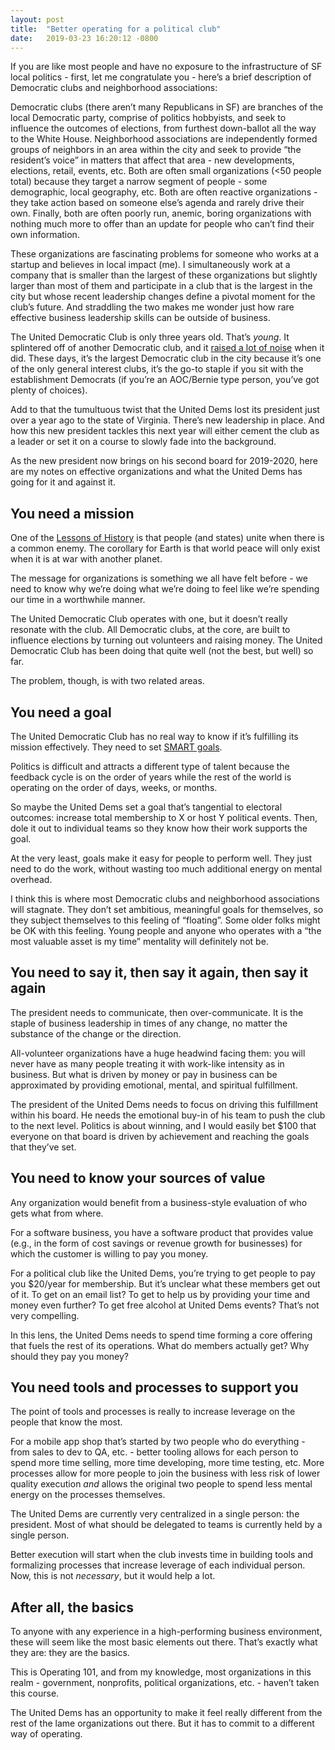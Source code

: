 ```yaml
---
layout: post
title:  "Better operating for a political club"
date:   2019-03-23 16:20:12 -0800
---
```

If you are like most people and have no exposure to the infrastructure of SF local politics - first, let me congratulate you - here’s a brief description of Democratic clubs and neighborhood associations:

Democratic clubs (there aren’t many Republicans in SF) are branches of the local Democratic party, comprise of politics hobbyists, and seek to influence the outcomes of elections, from furthest down-ballot all the way to the White House.
Neighborhood associations are independently formed groups of neighbors in an area within the city and seek to provide “the resident’s voice” in matters that affect that area - new developments, elections, retail, events, etc.
Both are often small organizations (<50 people total) because they target a narrow segment of people - some demographic, local geography, etc.
Both are often reactive organizations - they take action based on someone else’s agenda and rarely drive their own.
Finally, both are often poorly run, anemic, boring organizations with nothing much more to offer than an update for people who can’t find their own information.

These organizations are fascinating problems for someone who works at a startup and believes in local impact (me). I simultaneously work at a company that is smaller than the largest of these organizations but slightly larger than most of them and participate in a club that is the largest in the city but whose recent leadership changes define a pivotal moment for the club’s future. And straddling the two makes me wonder just how rare effective business leadership skills can be outside of business.

The United Democratic Club is only three years old. That’s _young_. It splintered off of another Democratic club, and it [raised a lot of noise](https://www.sfchronicle.com/news/article/The-SF-Democratic-club-that-must-not-be-named-10946108.php) when it did. These days, it’s the largest Democratic club in the city because it’s one of the only general interest clubs, it’s the go-to staple if you sit with the establishment Democrats (if you’re an AOC/Bernie type person, you’ve got plenty of choices).

Add to that the tumultuous twist that the United Dems lost its president just over a year ago to the state of Virginia. There’s new leadership in place. And how this new president tackles this next year will either cement the club as a leader or set it on a course to slowly fade into the background.

As the new president now brings on his second board for 2019-2020, here are my notes on effective organizations and what the United Dems has going for it and against it.

## You need a mission

One of the [Lessons of History](https://www.goodreads.com/book/show/174713.The_Lessons_of_History) is that people (and states) unite when there is a common enemy. The corollary for Earth is that world peace will only exist when it is at war with another planet.

The message for organizations is something we all have felt before - we need to know why we’re doing what we’re doing to feel like we’re spending our time in a worthwhile manner.

The United Democratic Club operates with one, but it doesn’t really resonate with the club. All Democratic clubs, at the core, are built to influence elections by turning out volunteers and raising money. The United Democratic Club has been doing that quite well (not the best, but well) so far.

The problem, though, is with two related areas.

## You need a goal

The United Democratic Club has no real way to know if it’s fulfilling its mission effectively. They need to set [SMART goals](https://en.wikipedia.org/wiki/SMART_criteria).

Politics is difficult and attracts a different type of talent because the feedback cycle is on the order of years while the rest of the world is operating on the order of days, weeks, or months.

So maybe the United Dems set a goal that’s tangential to electoral outcomes: increase total membership to X or host Y political events. Then, dole it out to individual teams so they know how their work supports the goal.

At the very least, goals make it easy for people to perform well. They just need to do the work, without wasting too much additional energy on mental overhead.

I think this is where most Democratic clubs and neighborhood associations will stagnate. They don’t set ambitious, meaningful goals for themselves, so they subject themselves to this feeling of “floating”. Some older folks might be OK with this feeling. Young people and anyone who operates with a “the most valuable asset is my time” mentality will definitely not be.

## You need to say it, then say it again, then say it again

The president needs to communicate, then over-communicate. It is the staple of business leadership in times of any change, no matter the substance of the change or the direction.

All-volunteer organizations have a huge headwind facing them: you will never have as many people treating it with work-like intensity as in business. But what is driven by money or pay in business can be approximated by providing emotional, mental, and spiritual fulfillment.

The president of the United Dems needs to focus on driving this fulfillment within his board. He needs the emotional buy-in of his team to push the club to the next level. Politics is about winning, and I would easily bet $100 that everyone on that board is driven by achievement and reaching the goals that they’ve set.

## You need to know your sources of value

Any organization would benefit from a business-style evaluation of who gets what from where.

For a software business, you have a software product that provides value (e.g., in the form of cost savings or revenue growth for businesses) for which the customer is willing to pay you money.

For a political club like the United Dems, you’re trying to get people to pay you $20/year for membership. But it’s unclear what these members get out of it. To get on an email list? To get to help us by providing your time and money even further? To get free alcohol at United Dems events? That’s not very compelling.

In this lens, the United Dems needs to spend time forming a core offering that fuels the rest of its operations. What do members actually get? Why should they pay you money?

## You need tools and processes to support you

The point of tools and processes is really to increase leverage on the people that know the most.

For a mobile app shop that’s started by two people who do everything - from sales to dev to QA, etc. - better tooling allows for each person to spend more time selling, more time developing, more time testing, etc. More processes allow for more people to join the business with less risk of lower quality execution _and_ allows the original two people to spend less mental energy on the processes themselves.

The United Dems are currently very centralized in a single person: the president. Most of what should be delegated to teams is currently held by a single person.

Better execution will start when the club invests time in building tools and formalizing processes that increase leverage of each individual person. Now, this is not _necessary_, but it would help a lot.

## After all, the basics

To anyone with any experience in a high-performing business environment, these will seem like the most basic elements out there. That’s exactly what they are: they are the basics.

This is Operating 101, and from my knowledge, most organizations in this realm - government, nonprofits, political organizations, etc. - haven’t taken this course.

The United Dems has an opportunity to make it feel really different from the rest of the lame organizations out there. But it has to commit to a different way of operating.

